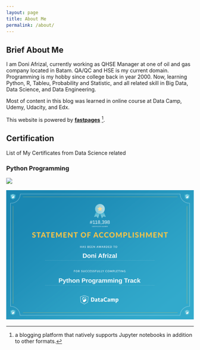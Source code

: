 ```yaml
---
layout: page
title: About Me
permalink: /about/
---
```


## Brief About Me


I am Doni Afrizal, currently working as QHSE Manager at one of oil and gas company located in Batam. QA/QC and HSE is my current domain. Programming is my hobby since college back in year 2000. Now, learning Python, R, Tableu, Probability and Statistic, and all related skill in Big Data, Data Science, and Data Engineering.

Most of content in this blog was learned in online course at Data Camp, Udemy, Udacity, and Edx.

This website is powered by **[fastpages](https://github.com/fastai/fastpages)** [^1].



## Certification
List of My Certificates from Data Science related


### Python Programming


![](https://udemy-certificate.s3.amazonaws.com/image/UC-38235ef7-ee5c-4f5c-bd64-55cebbd4d9d9.jpg)





![](images/python_programming.svg)


[^1]:a blogging platform that natively supports Jupyter notebooks in addition to other formats.
